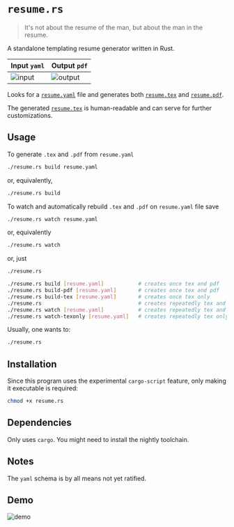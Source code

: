 # `resume.rs`

> It's not about the resume of the man, but about the man in the resume.

A standalone templating resume generator written in Rust.

| Input `yaml`                | Output `pdf`                 |
| --------------------------- | ---------------------------- |
| ![input](./README.d/demo_input.png)  | ![output](./README.d/demo_output.png) |

Looks for a [`resume.yaml`](./example/resume.yaml) file and generates both [`resume.tex`](./example/resume.tex) and [`resume.pdf`](./example/resume.pdf).

The generated [`resume.tex`](./example/resume.tex) is human-readable and can serve for further customizations.

## Usage

To generate `.tex` and `.pdf` from `resume.yaml`
```bash
./resume.rs build resume.yaml
```

or, equivalently,

```bash
./resume.rs build
```

To watch and automatically rebuild `.tex` and `.pdf` on `resume.yaml` file save
```bash
./resume.rs watch resume.yaml
```

or, equivalently

```bash
./resume.rs watch
```

or, just
```bash
./resume.rs
```


```bash
./resume.rs build [resume.yaml]           # creates once tex and pdf
./resume.rs build-pdf [resume.yaml]       # creates once tex and pdf
./resume.rs build-tex [resume.yaml]       # creates once tex only
./resume.rs                               # creates repeatedly tex and pdf
./resume.rs watch [resume.yaml]           # creates repeatedly tex and pdf
./resume.rs watch-texonly [resume.yaml]   # creates repeatedly tex only
```

Usually, one wants to:
```bash
./resume.rs
```

## Installation

Since this program uses the experimental `cargo-script` feature, only making it executable is required:
```bash
chmod +x resume.rs
```

## Dependencies

Only uses `cargo`. You might need to install the nightly toolchain.

## Notes

The `yaml` schema is by all means not yet ratified.

## Demo

![demo](./demo.gif)
